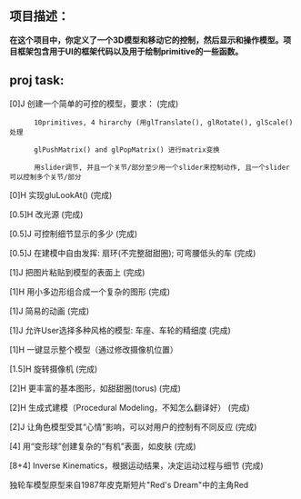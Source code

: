 ## 项目描述：
**在这个项目中，你定义了一个3D模型和移动它的控制，然后显示和操作模型。项目框架包含用于UI的框架代码以及用于绘制primitive的一些函数。**

## proj task:   

[0]J	创建一个简单的可控的模型，要求： (完成)

          10primitives, 4 hirarchy (用glTranslate(), glRotate(), glScale()处理  
          
          glPushMatrix() and glPopMatrix() 进行matrix变换  
          
          用slider调节, 并且一个关节/部分至少用一个slider来控制动作, 且一个slider可以控制多个关节/部分
          
[0]H	实现gluLookAt() (完成)  

[0.5]H	改光源 (完成)  

[0.5]J	可控制细节显示的多少 (完成)

[0.5]J	在建模中自由发挥: 扇环(不完整甜甜圈); 可弯腰低头的车 (完成)

[1]J	把图片粘贴到模型的表面上 (完成)

[1]H	用小多边形组合成一个复杂的图形 (完成)

[1]J	简易的动画 (完成)

[1]J	允许User选择多种风格的模型: 车座、车轮的精细度 (完成)

[1]H	一键显示整个模型（通过修改摄像机位置）

[1.5]H	旋转摄像机 (完成)  

[2]H	更丰富的基本图形，如甜甜圈(torus) (完成)

[2]H	生成式建模（Procedural Modeling，不知怎么翻译好） (完成)  

[2]J	让角色模型受其“心情”影响，可以对用户的控制有不同反应 (完成)

[4]	用“变形球”创建复杂的“有机”表面，如皮肤 (完成)

[8+4]	Inverse Kinematics，根据运动结果，决定运动过程与细节 (完成)

独轮车模型原型来自1987年皮克斯短片"Red's Dream"中的主角Red
